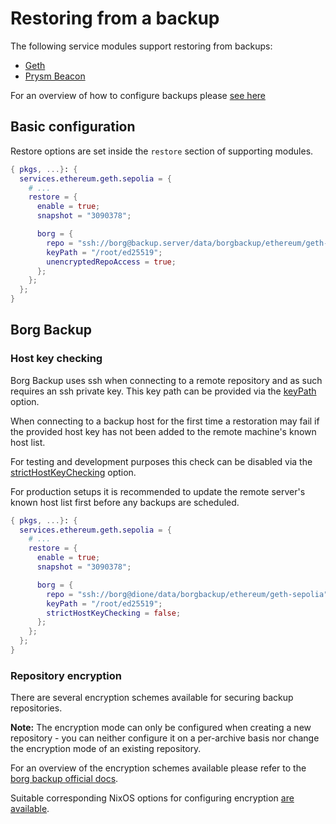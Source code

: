 # Restoring from a backup

The following service modules support restoring from backups:

- [Geth](./running-geth.md)
- [Prysm Beacon](./running-prysm-beacon.md)

For an overview of how to configure backups please [see here](./backup-and-restore.md)

## Basic configuration

Restore options are set inside the `restore` section of supporting modules.

```nix title="server.nix"
{ pkgs, ...}: {
  services.ethereum.geth.sepolia = {
    # ...
    restore = {
      enable = true;
      snapshot = "3090378";

      borg = {
        repo = "ssh://borg@backup.server/data/borgbackup/ethereum/geth-sepolia";
        keyPath = "/root/ed25519";
        unencryptedRepoAccess = true;
      };
    };
  };
}
```

## Borg Backup

### Host key checking

Borg Backup uses ssh when connecting to a remote repository and as such requires an ssh private key. This key path can be provided
via the [keyPath](../reference/module-options/geth.md#servicesethereumgethnamebackupborgkeypath) option.

When connecting to a backup host for the first time a restoration may fail if the provided host key has not been added to the
remote machine's known host list.

For testing and development purposes this check can be disabled via the [strictHostKeyChecking](../reference/module-options/geth.md#servicesethereumgethnamebackupborgstricthostkeychecking) option.

For production setups it is recommended to update the remote server's known host list first before any backups are scheduled.

```nix title="server.nix"
{ pkgs, ...}: {
  services.ethereum.geth.sepolia = {
    # ...
    restore = {
      enable = true;
      snapshot = "3090378";

      borg = {
        repo = "ssh://borg@dione/data/borgbackup/ethereum/geth-sepolia";
        keyPath = "/root/ed25519";
        strictHostKeyChecking = false;
      };
    };
  };
}
```

### Repository encryption

There are several encryption schemes available for securing backup repositories.

**Note:** The encryption mode can only be configured when creating a new repository - you can neither configure it on a per-archive basis nor change the encryption mode of an existing repository.

For an overview of the encryption schemes available please refer to the [borg backup official docs](https://borgbackup.readthedocs.io/en/stable/usage/init.html).

Suitable corresponding NixOS options for configuring encryption [are available](../reference/module-options/geth.md#servicesethereumgethnamebackupborgencryptionmode).
